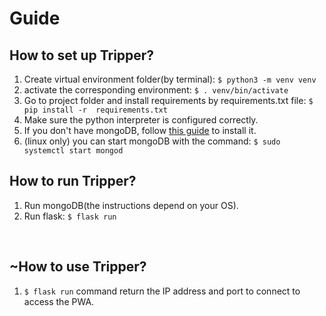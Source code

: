 <h1> Guide </h1>
 <h2>How to set up Tripper?</h2>
  <ol> 
    <li> Create virtual environment folder(by terminal): <code>$ python3 -m venv venv</code></li>
    <!-- <li> if you don't have pip, install pip: <code> sudo apt install python3-pip </code> -->
    <li> activate the corresponding environment: <code>$ . venv/bin/activate</code>
    <li> Go to project folder and install requirements by requirements.txt file: <code>$ pip install -r  requirements.txt </code> 
    <li> Make sure the python interpreter is configured correctly. </li>
    <li> If you don't have mongoDB, follow <a href="https://docs.mongodb.com/manual/tutorial/install-mongodb-on-ubuntu/"> this guide</a> to install it.</li>
  <li>(linux only) you can start mongoDB with the command: <code>$ sudo systemctl start mongod</code>
  </ol> 
<h2>How to run Tripper?</h2>
  <ol> 
    <li> Run mongoDB(the instructions depend on your OS). </li>
    <li> Run flask: <code>$ flask run</code></li>
  </ol>
  <br>
 <h2> ~How to use Tripper?</h2>
  <ol> 
   <li> <code>$ flask run</code> command return the IP address and port to connect to access the PWA.</li>
     </ol>
